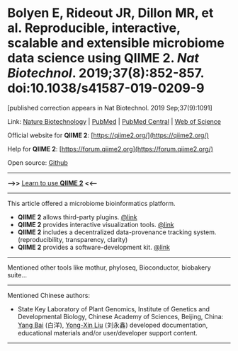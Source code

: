 # Bolyen E, Rideout JR, Dillon MR, et al. **Reproducible, interactive, scalable and extensible microbiome data science using QIIME 2**. *Nat Biotechnol*. 2019;37(8):852-857. doi:10.1038/s41587-019-0209-9

[published correction appears in Nat Biotechnol. 2019 Sep;37(9):1091]

Link: [Nature Biotechnology](https://www.nature.com/articles/s41587-019%200209-9) | [PubMed](https://pubmed.ncbi.nlm.nih.gov/31341288/) | [PubMed Central](https://www.ncbi.nlm.nih.gov/pmc/articles/PMC7015180/) | [Web of Science](https://www.webofscience.com/wos/alldb/full-record/WOS:000482876100012)

Official website for **QIIME 2**: [https://qiime2.org/](https://qiime2.org/)

Help for **QIIME 2**: [https://forum.qiime2.org](https://forum.qiime2.org/)

Open source: [Github](https://github.com/qiime2)

---

**—>>**  [Learn to use **QIIME 2**](../../Learning/QIIME2.md)  **<<—**

---

This article offered a microbiome bioinformatics platform.

- **QIIME 2** allows third-party plugins. [@link](https://library.qiime2.org/)
- **QIIME 2** provides interactive visualization tools. [@link](https://view.qiime2.org/)
- **QIIME 2** includes a decentralized data-provenance tracking system. (reproducibility, transparency, clarity)
- **QIIME 2** provides a software-development kit. [@link](https://dev.qiime2.org/)

---

Mentioned other tools like mothur, phyloseq, Bioconductor, biobakery suite…

---

Mentioned Chinese authors:

- State Key Laboratory of Plant Genomics, Institute of Genetics and Developmental Biology, Chinese Academy of Sciences, Beijing, China: [Yang Bai](https://bailab.genetics.ac.cn/member.html) (白洋), [Yong-Xin Liu](https://agis.caas.cn/kydw/kydwyjzx/spkxyjzx/9617aab03aaf4635b40ec526c2fa58a4.htm) (刘永鑫) developed documentation, educational materials and/or user/developer support content.

---

